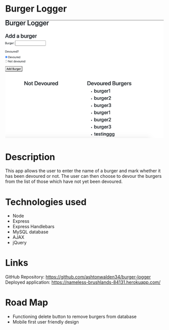 # Burger Logger

![Image of burger logger user interface](./public/assets/burgerLogger.png)

# Description
This app allows the user to enter the name of a burger and mark whether it has been devoured or not. The user can then choose to devour the burgers from the list of those which have not yet been devoured.

# Technologies used
- Node
- Express
- Express Handlebars
- MySQL database
- AJAX
- jQuery

# Links
GitHub Repository: https://github.com/ashtonwalden34/burger-logger
Deployed application: https://nameless-brushlands-84131.herokuapp.com/

# Road Map
- Functioning delete button to remove burgers from database
- Mobile first user friendly design